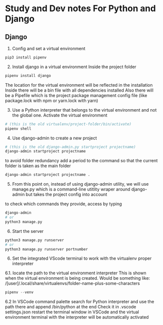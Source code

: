 # Study and Dev notes For Python and Django

## Django

1. Config and set a virtual environment

```python
pip3 install pipenv
```

2. Install django in a virtual environment
   Inside the project folder

```python
pipenv install django
```

The location for the virtual environment will be reflected in the installation
Inside there will be a bin file with all dependencies installed
Also there will be a Pipefile which is the project package management config file (like package.lock with npm or yarn.lock with yarn)

3. Use a Python interpreter that belongs to the virtual environment and not the global one. Activate the virtual environment

```python
# (this is the old virtualenv/project-folder/bin/activate)
pipenv shell
```

4. Use django-admin to create a new project

```python
# (this is the old django-admin.py startproject projectname)
django-admin startproject projectname
```

to avoid folder redundancy add a period to the command so that the current folder is taken as the main folder

```python
django-admin startproject projectname .
```

5. From this point on, instead of using django-admin utility, we will use manage.py which is a command-line utitlity wraper around django-admin but takes the project config into account

to check which commands they provide, access by typing

```python
django-admin
# or
python3 manage.py
```

6. Start the server

```python
python3 manage.py runserver
# or
python3 manage.py runserver portnumber
```

6. Set the integrated VScode terminal to work with the virtualenv proper interpreter

6.1. locate the path to the virtual environment interpreter
This is shown when the virtual environment is being created. Would be something like:
/[user]/.local/share/virtualenvs/folder-name-plus-some-characters

```python
pipenv --venv
```

6.2 In VSCode command palette search for Python interpreter and use the path there and append /bin/python at the end
Check it in .vscode settings.json
restart the terminal window in VSCode and the virtual environment terminal with the interpreter will be automatically activated

